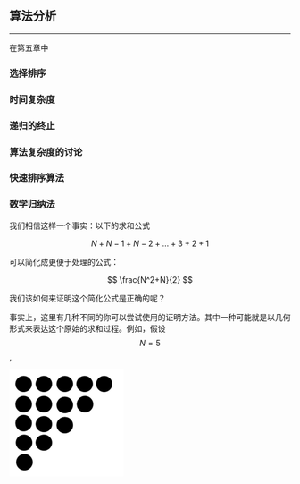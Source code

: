 ## 算法分析

---

在第五章中



### 选择排序





### 时间复杂度





### 递归的终止





### 算法复杂度的讨论





### 快速排序算法





### 数学归纳法

我们相信这样一个事实：以下的求和公式

$$N + N - 1 + N - 2 + ... + 3 +2 + 1$$

可以简化成更便于处理的公式：

$$ \frac{N^2+N}{2} $$

我们该如何来证明这个简化公式是正确的呢？

事实上，这里有几种不同的你可以尝试使用的证明方法。其中一种可能就是以几何形式来表达这个原始的求和过程。例如，假设  $$N = 5$$ ,

![1555240595957](assets/1555240595957.png)



